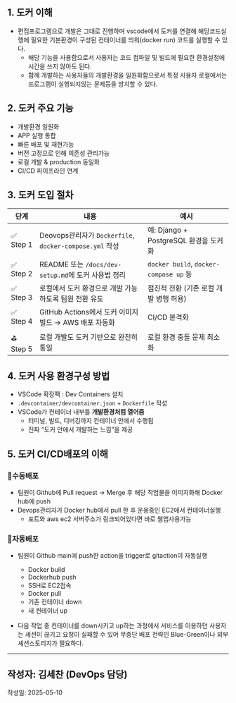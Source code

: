 ## 1. 도커 이해

- 편집프로그램으로 개발은 그대로 진행하며 vscode에서 도커를 연결해 해당코드실행에 필요한 기본환경이 구성된 컨테이너를 띄워(docker run) 코드를 실행할 수 있다.
    - 해당 기능을 사용함으로서 사용자는 코드 컴파일 및 빌드에 필요한 환경설정에 시간을 쓰지 않아도 된다.
    - 함께 개발하는 사용자들의 개발환경을 일원화함으로서 특정 사용자 로컬에서는 프로그램이 실행되지않는 문제등을 방지할 수 있다.

## 2. 도커 주요 기능

- 개발환경 일원화
- APP 실행 통합
- 빠른 배포 및 재현가능
- 버전 고정으로 인해 의존성 관리가능
- 로컬 개발 & production 동일화
- CI/CD 파이프라인 연계

## 3. 도커 도입 절차

| 단계 | 내용 | 예시 |
| --- | --- | --- |
| ✅ Step 1 | Deovops관리자가 `Dockerfile`, `docker-compose.yml` 작성 | 예: Django + PostgreSQL 환경을 도커화 |
| ✅ Step 2 | README 또는 `/docs/dev-setup.md`에 도커 사용법 정리 | `docker build`, `docker-compose up` 등 |
| ✅ Step 3 | 로컬에서 도커 환경으로 개발 가능하도록 팀원 전환 유도 | 점진적 전환 (기존 로컬 개발 병행 허용) |
| ✅ Step 4 | GitHub Actions에서 도커 이미지 빌드 → AWS 배포 자동화 | CI/CD 본격화 |
| ⛳ Step 5 | 로컬 개발도 도커 기반으로 완전히 통일 | 로컬 환경 충돌 문제 최소화 |

## 4. 도커 사용 환경구성 방법

- VSCode 확장팩 : Dev Containers 설치
- `.devcontainer/devcontainer.json` + `Dockerfile` 작성
- VSCode가 컨테이너 내부를 **개발환경처럼 열어줌**
    - 터미널, 빌드, 디버깅까지 컨테이너 안에서 수행됨
    - 진짜 “도커 안에서 개발하는 느낌”을 제공

## 5. 도커 CI/CD배포의 이해

### 🤚**수동배포**

- 팀원이 Github에 Pull request → Merge 후 해당 작업물을 이미지화해 Docker hub에 push
- Devops관리자가 Docker hub에서 pull 한 후 운용중인 EC2에서 컨테이너실행
    - 포트와 aws ec2 서버주소가 링크되어있다면 바로 웹앱사용가능

### 🔄자동**배포**

- 팀원이 Github main에 push한 action을  trigger로 gitaction이 자동실행
    - Docker build
    - Dockerhub push
    - SSH로 EC2접속
    - Docker pull
    - 기존 컨테이너 down
    - 새 컨테이너 up

- 다음 작업 중 컨테이너를 down시키고 up하는 과정에서 서비스를 이용하던 사용자는 셰션이 끊기고 요청이 실패할 수 있어 무중단 배포 전략인 Blue-Green이나 외부 셰션스토리지가 필요하다.

---

## 작성자: 김세찬 (DevOps 담당)
작성일: 2025-05-10